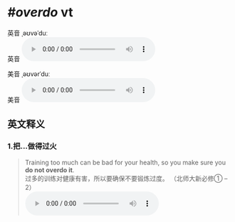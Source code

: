 # ***\#overdo*** vt
英音 ˌəʊvəˈduː  
英音
<audio src="./media/overdo1_AAC.aac" controls="controls"></audio>

美音 ˌəʊvərˈduː  
美音
<audio src="./media/overdo2_AAC.aac" controls="controls"></audio>



  

英文释义
---
### 1.**把…做得过火**  

 > Training too much can be bad for your health, so you make sure you **do not overdo it**.  
 > 过多的训练对健康有害，所以要确保不要锻炼过度。  （北师大新必修① – 2）  
<audio src="./media/Training too much can be bad for your health2_AAC.aac" controls="controls"></audio>


